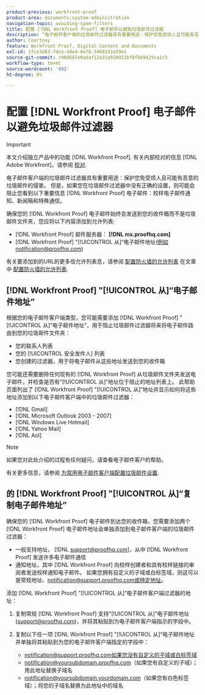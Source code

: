 ```yaml
---
product-previous: workfront-proof
product-area: documents;system-administration
navigation-topic: avoiding-spam-filters
title: 配置 [!DNL Workfront Proof] 电子邮件以避免垃圾邮件过滤器
description: “电子邮件客户端的垃圾邮件过滤器具有重要用途：保护您免受烦人且可能有恶意的垃圾邮件的侵害。 但是，如果您在垃圾邮件过滤器中没有正确的设置，则可能会阻止您看到以下重要信息 [!DNL Workfront Proof] 电子邮件：校样电子邮件通知、新闻稿和特殊通信。”
author: Courtney
feature: Workfront Proof, Digital Content and Documents
exl-id: 1fce3d83-fdce-4ded-8e78-3468243a59e1
source-git-commit: c989687e9adaf12a31a920921bf8fb69425ca1c5
workflow-type: tm+mt
source-wordcount: '493'
ht-degree: 0%

---
```


# 配置 [!DNL Workfront Proof] 电子邮件以避免垃圾邮件过滤器

>[!IMPORTANT]
>
>本文介绍独立产品中的功能 [!DNL Workfront Proof]. 有关内部校对的信息 [!DNL Adobe Workfront]，请参阅 [校对](../../../review-and-approve-work/proofing/proofing.md).

电子邮件客户端的垃圾邮件过滤器具有重要用途：保护您免受烦人且可能有恶意的垃圾邮件的侵害。 但是，如果您在垃圾邮件过滤器中没有正确的设置，则可能会阻止您看到以下重要信息 [!DNL Workfront Proof] 电子邮件：校样电子邮件通知、新闻稿和特殊通信。

确保您的 [!DNL Workfront Proof] 电子邮件始终会发送到您的收件箱而不是垃圾邮件文件夹，您应将以下内容添加到允许列表:

* [!DNL Workfront Proof] 邮件服务器： **[!DNL mx.proofhq.com]**
* [!DNL Workfront Proof] &quot;[!UICONTROL 从]“电子邮件地址(例如notification@proofhq.com)

有关要添加到的URL的更多信允许列表息，请参阅 [配置防火墙的允许列表](../../../administration-and-setup/get-started-wf-administration/configure-your-firewall.md) 在文章中 [配置防火墙的允许列表](../../../administration-and-setup/get-started-wf-administration/configure-your-firewall.md).

## [!DNL Workfront Proof] &quot;[!UICONTROL 从]“电子邮件地址”

根据您的电子邮件客户端类型，您可能需要添加 [!DNL Workfront Proof] &quot;[!UICONTROL 从]“电子邮件地址”，用于阻止垃圾邮件过滤器将来将电子邮件路由到您的垃圾邮件文件夹：

* 您的联系人列表
* 您的 [!UICONTROL 安全发件人] 列表
* 您创建的过滤器，用于将电子邮件从这些地址发送到您的收件箱

您可能还需要删除任何现有的 [!DNL Workfront Proof] 从垃圾邮件文件夹发送电子邮件，并检查是否有“[!UICONTROL 从]“地址位于阻止的地址列表上。 此帮助页面列出了 [!DNL Workfront Proof] &quot;[!UICONTROL 从]“地址并显示如何将这些地址添加到以下电子邮件客户端中的垃圾邮件过滤器：

* [!DNL Gmail]
* [!DNL Microsoft Outlook 2003 - 2007]
* [!DNL Windows Live Hotmail]
* [!DNL Yahoo Mail]
* [!DNL Aol]

>[!NOTE]
>
>如果您对此处介绍的过程有任何疑问，请查看电子邮件客户的帮助。

有关更多信息，请参阅 [为常用电子邮件客户端配置垃圾邮件设置](../../../workfront-proof/wp-emailsntfctns/avoiding-spam-filters/configure-spam-settings-clients.md).

## 的 [!DNL Workfront Proof] &quot;[!UICONTROL 从]“复制电子邮件地址”

确保您的 [!DNL Workfront Proof] 电子邮件到达您的收件箱，您需要添加两个 [!DNL Workfront Proof] 电子邮件地址会单独添加到电子邮件客户端的垃圾邮件过滤器：

* 一般支持地址， [!DNL support@proofhq.com]，从中 [!DNL Workfront Proof] 发送许多电子邮件通信
* 通知地址，其中 [!DNL Workfront Proof] 向校样创建者和具有校样链接的审阅者发送校样通知电子邮件。 如果您拥有自定义的子域或白标签域，则这可以是常规地址、notification@support.proofhq.com或特定地址。

添加 [!DNL Workfront Proof] &quot;[!UICONTROL 从]“电子邮件客户端过滤器的地址：

1. 复制常规 [!DNL Workfront Proof] 支持&quot;[!UICONTROL 从]“电子邮件地址(support@proofhq.com)，并将其粘贴到为电子邮件客户端指示的字段中。
1. 复制以下任一项 [!DNL Workfront Proof] &quot;[!UICONTROL 从]“电子邮件地址并单独将其粘贴到为您的电子邮件客户端指定的字段中：

   * notification@support.proofhq.com如果您没有自定义的子域或白标签域
   * notification@yoursubdomain.proofhq.com（如果您有自定义的子域）；用此地址替换子域名
   * notification@yoursubdomain.yourdomain.com（如果您有白色标签域）；将您的子域名替换为此地址中的域名

<!--
<p data-mc-conditions="QuicksilverOrClassic.Draft mode">See the relevant section below for your email client to find out where to paste in these two Workfront Proof "[!UICONTROL from]" addresses.</p>
-->
